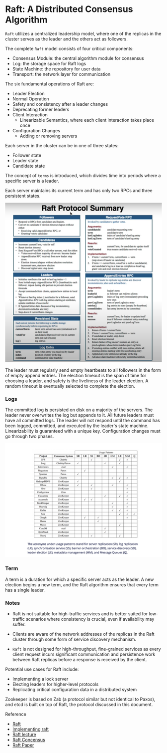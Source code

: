 # Raft: A Distributed Consensus Algorithm

`Raft` utilizes a centralized leadership model, where one of the replicas in the cluster serves as the leader and the others act as followers.

The complete `Raft` model consists of four critical components:

- Consensus Module: the central algorithm module for consensus
- Log: the storage space for Raft logs
- State Machine: the repository for user data
- Transport: the network layer for communication


The six fundamental operations of Raft are:

- Leader Election
- Normal Operation
- Safety and consistency after a leader changes
- Deprecating former leaders
- Client Interaction
  - Linearizable Semantics, where each client interaction takes place once
- Configuration Changes
    - Adding or removing servers


Each server in the cluster can be in one of three states:
- Follower state
- Leader state
- Candidate state


The concept of `terms` is introduced, which divides time into periods where a specific server is a leader.

Each server maintains its current term and has only two RPCs and three persistent states.

![Raft](./screen/raft.png)

The leader must regularly send empty heartbeats to all followers in the form of empty append entries. The election timeout is the span of time for choosing a leader, and safety is the liveliness of the leader election. A random timeout is eventually selected to complete the election.

### Logs
The committed log is persisted on disk on a majority of the servers. The leader never overwrites the log but appends to it. All future leaders must have all committed logs. The leader will not respond until the command has been logged, committed, and executed by the leader's state machine. Linearizability is guaranteed with a unique key. Configuration changes must go through two phases.

![Raft](./screen/concensus.png)

### Term
A term is a duration for which a specific server acts as the leader. A new election begins a new term, and the Raft algorithm ensures that every term has a single leader.

### Notes
- Raft is not suitable for high-traffic services and is better suited for low-traffic scenarios where consistency is crucial, even if availability may suffer.

- Clients are aware of the network addresses of the replicas in the Raft cluster through some form of service discovery mechanism.

- `Raft` is not designed for high-throughput, fine-grained services as every client request incurs significant communication and persistence work between Raft replicas before a response is received by the client.

Potential use cases for Raft include:
- Implementing a lock server
- Electing leaders for higher-level protocols
- Replicating critical configuration data in a distributed system

Zookeeper is based on Zab (a protocol similar but not identical to Paxos), and etcd is built on top of Raft, the protocol discussed in this document.

Reference
- [Raft](https://www.pingcap.com/blog/implement-raft-in-rust)
- [Implementing raft](https://eli.thegreenplace.net/2020/implementing-raft-part-0-introduction)
- [Raft lecture](https://www.youtube.com/watch?v=YbZ3zDzDnrw&feature=youtu.be)
- [Raft Concensus](https://blog.container-solutions.com/raft-explained-part-1-the-consenus-problem)
- [Raft Paper](https://raft.github.io/raft.pdf)